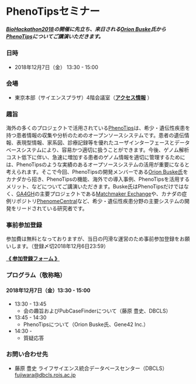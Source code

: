 # PhenoTipsセミナー  

##### [BioHackathon2018](http://2018.biohackathon.org/)の開催に先立ち、来日される[Orion Buske](https://gene42.com/company/team)氏から[PhenoTips](https://phenotips.org)についてご講演いただきます。
  
### 日時
- 2018年12月7日（金） 13:30 - 15:00

### 会場
- 東京本部（サイエンスプラザ）4階会議室（[**アクセス情報**](http://www.jst.go.jp/koutsu.html#TOKYO) ）

### 趣旨
海外の多くのプロジェクトで活用されている[PhenoTips](https://phenotips.org)は、希少・遺伝性疾患を持つ患者情報の収集や分析のためのオープンソースシステムです。患者の遺伝情報、表現型情報、家系図、診療記録等を優れたユーザインターフェースとデータベースシステムにより、容易かつ適切に扱うことができます。今後、ゲノム解析コスト低下に伴い、急速に増加する患者のゲノム情報を適切に管理するためには、PhenoTipsのような実績のあるオープソースシステムの活用が重要になると考えられます。そこで今回、PhenoTipsの開発メンバーである[Orion Buske氏](https://gene42.com/company/team)をカナダから招き、PhenoTipsの機能、海外での導入事例、PhenoTipsを活用するメリット、などについてご講演いただきます。Buske氏はPhenoTipsだけではなく、[GA4GH](https://www.ga4gh.org)の主要プロジェクトである[Matchmaker Exchange](https://www.matchmakerexchange.org)や、カナダの症例リポジトリ[PhenomeCentral](https://www.phenomecentral.org)など、希少・遺伝性疾患分野の主要システムの開発をリードされている研究者です。
  
### 事前参加登録
参加費は無料となっておりますが、当日の円滑な運営のため事前参加登録をお願いします。（登録〆切2018年12月6日23:59）

[**《 参加登録フォーム 》**](https://goo.gl/forms/udGTpUcF1BCsKl9o2)
  
### プログラム（敬称略）
#### 2018年12月7日（金）13:30 - 15:00
* 13:30 - 13:45
  - 会の趣旨およびPubCaseFinderについて（藤原 豊史、DBCLS）
* 13:45 - 14:30
  - PhenoTipsについて（Orion Buske氏、Gene42 Inc.）
* 14:30 - 
  - 質疑応答
  
### お問い合わせ先
- 藤原 豊史 ライフサイエンス統合データベースセンター（DBCLS）[fujiwara@dbcls.rois.ac.jp](mailto:fujiwara@dbcls.rois.ac.jp)
